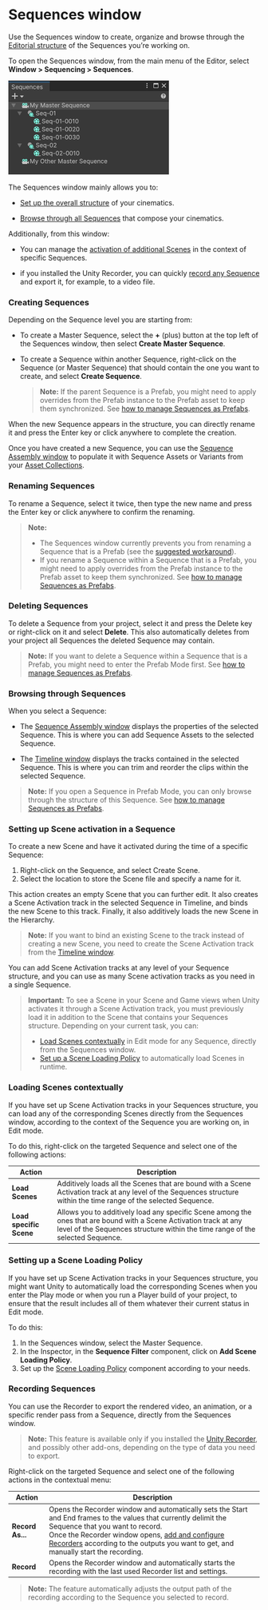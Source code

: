 # Sequences window

Use the Sequences window to create, organize and browse through the [Editorial structure](concepts.md#editorial) of the Sequences you’re working on.

To open the Sequences window, from the main menu of the Editor, select **Window > Sequencing > Sequences**.

![](images/sequences-window.png)

The Sequences window mainly allows you to:

* [Set up the overall structure](#creating-sequences) of your cinematics.

* [Browse through all Sequences](#browsing-through-sequences) that compose your cinematics.

Additionally, from this window:

* You can manage the [activation of additional Scenes](#setting-up-scene-activation-in-a-sequence) in the context of specific Sequences.

* if you installed the Unity Recorder, you can quickly [record any Sequence](#recording-sequences) and export it, for example, to a video file.

### Creating Sequences

Depending on the Sequence level you are starting from:

* To create a Master Sequence, select the **+** (plus) button at the top left of the Sequences window, then select **Create Master Sequence**.

* To create a Sequence within another Sequence, right-click on the Sequence (or Master Sequence) that should contain the one you want to create, and select **Create Sequence**.
  >**Note:** If the parent Sequence is a Prefab, you might need to apply overrides from the Prefab instance to the Prefab asset to keep them synchronized. See [how to manage Sequences as Prefabs](sequences-as-prefabs.md).

When the new Sequence appears in the structure, you can directly rename it and press the Enter key or click anywhere to complete the creation.

Once you have created a new Sequence, you can use the [Sequence Assembly window](sequence-assembly-window.md) to populate it with Sequence Assets or Variants from your [Asset Collections](sequence-assets-window.md).

### Renaming Sequences

To rename a Sequence, select it twice, then type the new name and press the Enter key or click anywhere to confirm the renaming.

>**Note:**
>* The Sequences window currently prevents you from renaming a Sequence that is a Prefab (see the [suggested workaround](known-issues.md)).
>* If you rename a Sequence within a Sequence that is a Prefab, you might need to apply overrides from the Prefab instance to the Prefab asset to keep them synchronized. See [how to manage Sequences as Prefabs](sequences-as-prefabs.md).

### Deleting Sequences

To delete a Sequence from your project, select it and press the Delete key or right-click on it and select **Delete**. This also automatically deletes from your project all Sequences the deleted Sequence may contain.

>**Note:** If you want to delete a Sequence within a Sequence that is a Prefab, you might need to enter the Prefab Mode first. See [how to manage Sequences as Prefabs](sequences-as-prefabs.md).

### Browsing through Sequences

When you select a Sequence:

* The [Sequence Assembly window](sequence-assembly-window.md) displays the properties of the selected Sequence. This is where you can add Sequence Assets to the selected Sequence.

* The [Timeline window](timeline-window.md) displays the tracks contained in the selected Sequence. This is where you can trim and reorder the clips within the selected Sequence.

>**Note:** If you open a Sequence in Prefab Mode, you can only browse through the structure of this Sequence. See [how to manage Sequences as Prefabs](sequences-as-prefabs.md).

### Setting up Scene activation in a Sequence

To create a new Scene and have it activated during the time of a specific Sequence:

1. Right-click on the Sequence, and select Create Scene.
2. Select the location to store the Scene file and specify a name for it.

This action creates an empty Scene that you can further edit. It also creates a Scene Activation track in the selected Sequence in Timeline, and binds the new Scene to this track. Finally, it also additively loads the new Scene in the Hierarchy.

>**Note:** If you want to bind an existing Scene to the track instead of creating a new Scene, you need to create the Scene Activation track from the [Timeline window](timeline-window.md#scene-activation-track).

You can add Scene Activation tracks at any level of your Sequence structure, and you can use as many Scene activation tracks as you need in a single Sequence.

>**Important:** To see a Scene in your Scene and Game views when Unity activates it through a Scene Activation track, you must previously load it in addition to the Scene that contains your Sequences structure. Depending on your current task, you can:
>* [Load Scenes contextually](#loading-scenes-contextually) in Edit mode for any Sequence, directly from the Sequences window.
>* [Set up a Scene Loading Policy](#setting-up-a-scene-loading-policy) to automatically load Scenes in runtime.

### Loading Scenes contextually

If you have set up Scene Activation tracks in your Sequences structure, you can load any of the corresponding Scenes directly from the Sequences window, according to the context of the Sequence you are working on, in Edit mode.

To do this, right-click on the targeted Sequence and select one of the following actions:

| **Action** | **Description** |
|------------|-----------------|
| **Load Scenes** | Additively loads all the Scenes that are bound with a Scene Activation track at any level of the Sequences structure within the time range of the selected Sequence. |
| **Load specific Scene** | Allows you to additively load any specific Scene among the ones that are bound with a Scene Activation track at any level of the Sequences structure within the time range of the selected Sequence. |

### Setting up a Scene Loading Policy

If you have set up Scene Activation tracks in your Sequences structure, you might want Unity to automatically load the corresponding Scenes when you enter the Play mode or when you run a Player build of your project, to ensure that the result includes all of them whatever their current status in Edit mode.

To do this:
1. In the Sequences window, select the Master Sequence.
2. In the Inspector, in the **Sequence Filter** component, click on **Add Scene Loading Policy**.
3. Set up the [Scene Loading Policy](ref-components.md#scene-loading-policy) component according to your needs.

### Recording Sequences

You can use the Recorder to export the rendered video, an animation, or a specific render pass from a Sequence, directly from the Sequences window.

>**Note:** This feature is available only if you installed the [Unity Recorder](https://docs.unity3d.com/Packages/com.unity.recorder@latest/index.html), and possibly other add-ons, depending on the type of data you need to export.

Right-click on the targeted Sequence and select one of the following actions in the contextual menu:

| **Action** | **Description** |
|------------|-----------------|
| **Record As...** | Opens the Recorder window and automatically sets the Start and End frames to the values that currently delimit the Sequence that you want to record.<br />Once the Recorder window opens, [add and configure Recorders](https://docs.unity3d.com/Packages/com.unity.recorder@latest/index.html) according to the outputs you want to get, and manually start the recording. |
| **Record** | Opens the Recorder window and automatically starts the recording with the last used Recorder list and settings. |

>**Note:** The feature automatically adjusts the output path of the recording according to the Sequence you selected to record.
